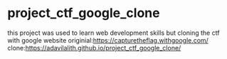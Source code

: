 # project_ctf_google_clone
this project was used to learn web development skills but cloning the ctf with google website
originial:https://capturetheflag.withgoogle.com/
clone:https://adavilalith.github.io/project_ctf_google_clone/
